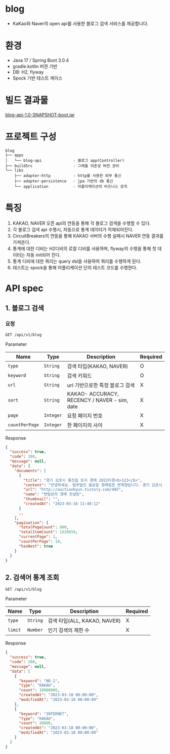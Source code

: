 # blog
- KaKao와 Naver의 open api를 사용한 블로그 검색 서비스를 제공합니다.

# 환경
- Java 17 / Spring Boot 3.0.4
- gradle.kotlin 버젼 기반
- DB: H2, flyway
- Spock 기반 테스트 케이스

# 빌드 결과물
[blog-api-1.0-SNAPSHOT-boot.jar](https://github.com/Woonis/blog/blob/main/apps/blog-api/src/main/resources/jar/blog-api-1.0-SNAPSHOT-boot.jar)

# 프로젝트 구성
```
blog
├── apps                  
│   └── blog-api              - 블로그 app(Controller)
├── buildSrc                  - 그래들 의존성 버전 관리
└── libs
    ├── adapter-http          - http를 사용한 외부 통신
    ├── adapter-persistence   - jpa 기반의 db 통신
    └── application           - 어플리케이션의 비즈니스 로직
```

# 특징
1. KAKAO, NAVER 오픈 api의 연동을 통해 각 블로그 검색을 수행할 수 있다.
2. 각 블로그 검색 api 수행시, 자동으로 통계 데이터가 적재되어진다.
3. CircuitBreakers의 연동을 통해 KAKAO 서버의 수행 실패시 NAVER 연동 결과를 가져온다.
4. 통계에 대한 디비는 H2디비의 로컬 디비를 사용하며, flyway의 수행을 통해 첫 데이터는 자동 init되어 진다.
5. 통계 디비에 대한 쿼리는 query dsl을 사용하여 쿼리를 수행하게 된다.
6. 테스트는 spock을 통해 어플리케이션 단의 테스트 코드를 수행한다.

# API spec
## 1. 블로그 검색

### 요청
``
GET /api/v1/blog
``

Parameter

| Name      | Type      | Description                                  | Required |
|-----------|-----------|----------------------------------------------|----------|
| `type`    | `String`  | 검색 타입(KAKAO, NAVER)                          | O        |
| `keyword` | `String`  | 검색 키워드                                       | O        |
| `url`     | `String`  | url 기반으로한 특정 블로그 검색                          | X        |
| `sort`    | `String`  | KAKAO- ACCURACY, RECENCY / NAVER - sim, date | X        |
| `page`    | `Integer` | 요청 페이지 번호                                    | X        |
| `countPerPage`    | `Integer` | 한 페이지의 사이                                    | X        |


Response
```json
{
  "success": true,
  "code": 200,
  "message": null,
  "data": {
    "documents": [
      {
        "title": "경기 김포시 통진읍 토지 경매 2022타경<b>123</b>",
        "content": "안녕하세요. 법무법인 올곧음 경매팀장 변재형입니다. 경기 김포시 통진읍 토지 경매 2022타경<b>123</b>를 살펴보겠습니다. 경매는 아는 만큼 보이고 보이는 만큼 돈을 법니다. 경매 컨설팅은 변호사가 있는 곳이 안전하고 정확하며 빠릅니다. 컨설팅 비용이 비슷할 땐 이왕이면 경매전문 신동렬 변호사가 있는 법무법인...",
        "url": "http://auctionbyun.tistory.com/485",
        "name": "변팀장의 경매 컨설팅",
        "thumbnail": "",
        "createdAt": "2023-03-16 11:40:12"
      }
      ..
    ],
    "pagination": {
      "totalPageCount": 800,
      "totalItemCount": 1529659,
      "currentPage": 1,
      "countPerPage": 10,
      "hasNext": true
    }
  }
}
```


## 2. 검색어 통계 조회
``
GET /api/v1/blog
``


Parameter

| Name    | Type     | Description              | Required |
|---------|----------|--------------------------|----------|
| `type`  | `String` | 검색 타입(ALL, KAKAO, NAVER) | X        |
| `limit` | `Number` | 인기 검색의 제한 수              | X        |

Response
```json
{
  "success": true,
  "code": 200,
  "message": null,
  "data": [
    {
      "keyword": "NO.1",
      "type": "KAKAO",
      "count": 10000000,
      "createdAt": "2023-03-18 00:00:00",
      "modifiedAt": "2023-03-18 00:00:00"
    },
    {
      "keyword": "INTERNET",
      "type": "KAKAO",
      "count": 20000,
      "createdAt": "2023-03-18 00:00:00",
      "modifiedAt": "2023-03-18 00:00:00"
    }
  ]
}
```